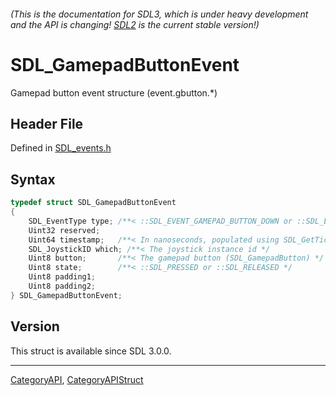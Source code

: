 ###### (This is the documentation for SDL3, which is under heavy development and the API is changing! [SDL2](https://wiki.libsdl.org/SDL2/) is the current stable version!)
# SDL_GamepadButtonEvent

Gamepad button event structure (event.gbutton.*)

## Header File

Defined in [SDL_events.h](https://github.com/libsdl-org/SDL/blob/main/include/SDL3/SDL_events.h)

## Syntax

```c
typedef struct SDL_GamepadButtonEvent
{
    SDL_EventType type; /**< ::SDL_EVENT_GAMEPAD_BUTTON_DOWN or ::SDL_EVENT_GAMEPAD_BUTTON_UP */
    Uint32 reserved;
    Uint64 timestamp;   /**< In nanoseconds, populated using SDL_GetTicksNS() */
    SDL_JoystickID which; /**< The joystick instance id */
    Uint8 button;       /**< The gamepad button (SDL_GamepadButton) */
    Uint8 state;        /**< ::SDL_PRESSED or ::SDL_RELEASED */
    Uint8 padding1;
    Uint8 padding2;
} SDL_GamepadButtonEvent;
```

## Version

This struct is available since SDL 3.0.0.

----
[CategoryAPI](CategoryAPI), [CategoryAPIStruct](CategoryAPIStruct)

